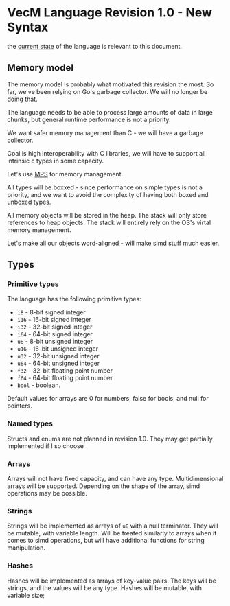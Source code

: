 # VecM Language Revision 1.0 - New Syntax

the [current state](current.md) of the language is relevant to this document.


## Memory model
The memory model is probably what motivated this revision the most. So far, we've been relying on Go's garbage collector. We will no longer be doing that.

The language needs to be able to process large amounts of data in large chunks, but general runtime performance is not a priority.

We want safer memory management than C - we will have a garbage collector.

Goal is high interoperability with C libraries, we will have to support all intrinsic c types in some capacity.

Let's use [MPS](https://www.ravenbrook.com/project/mps/) for memory management.

All types will be boxxed - since performance on simple types is not a priority, and we want to avoid the complexity of having both boxed and unboxed types.

All memory objects will be stored in the heap. The stack will only store references to heap objects. The stack will entirely rely on the OS's virtal memory management.

Let's make all our objects word-aligned - will make simd stuff much easier.

## Types

### Primitive types
The language has the following primitive types:
- `i8` - 8-bit signed integer
- `i16` - 16-bit signed integer
- `i32` - 32-bit signed integer
- `i64` - 64-bit signed integer
- `u8` - 8-bit unsigned integer
- `u16` - 16-bit unsigned integer
- `u32` - 32-bit unsigned integer
- `u64` - 64-bit unsigned integer
- `f32` - 32-bit floating point number
- `f64` - 64-bit floating point number
- `bool` - boolean.

Default values for arrays are 0 for numbers, false for bools, and null for pointers.

### Named types
Structs and enums are not planned in revision 1.0.
They may get partially implemented if I so choose

### Arrays
Arrays will not have fixed capacity, and can have any type.
Multidimensional arrays will be supported.
Depending on the shape of the array, simd operations may be possible.

### Strings
Strings will be implemented as arrays of `u8` with a null terminator. They will be mutable, with variable length.
Will be treated similarly to arrays when it comes to simd operations, but will have additional functions for string manipulation.

### Hashes
Hashes will be implemented as arrays of key-value pairs. The keys will be strings, and the values will be any type.
Hashes will be mutable, with variable size;


